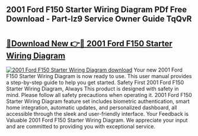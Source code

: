 ## 2001 Ford F150 Starter Wiring Diagram PDf Free Download - Part-lz9 Service Owner Guide TqQvR

# <h2><a href="http://dfo6jo.blite.top/?on=2001+Ford+F150+Starter+Wiring+Diagram">🔗Download New 👉🔴 2001 Ford F150 Starter Wiring Diagram</a></h2>

[![2001 Ford F150 Starter Wiring Diagram download](https://i.imgur.com/lujVjoI.png)](http://dfo6jo.blite.top/?on=2001+Ford+F150+Starter+Wiring+Diagram)
Your new 2001 Ford F150 Starter Wiring Diagram is now ready to use. This user manual provides a step-by-step guide to help you get started. Safety First 2001 Ford F150 Starter Wiring Diagram, Always This product is designed with safety in mind. Please follow all safety precautions when operating it. 2001 Ford F150 Starter Wiring Diagram feature set includes biometric authentication, smart home integration, automatic updates, and personalized dashboard, all accessible through the sleek and user-friendly interface. Your Feedback is Valuable 2001 Ford F150 Starter Wiring Diagram. We appreciate your input and are committed to providing you with exceptional service.
